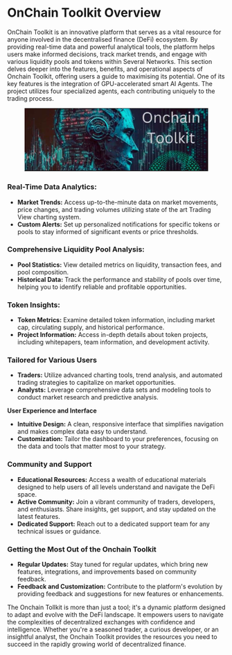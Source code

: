 # OnChain Toolkit Overview

OnChain Toolkit is an innovative platform that serves as a vital resource for anyone involved in the decentralised finance (DeFi) ecosystem. By providing real-time data and powerful analytical tools, the platform helps users make informed decisions, track market trends, and engage with various liquidity pools and tokens within Several Networks. This section delves deeper into the features, benefits, and operational aspects of Onchain Toolkit, offering users a guide to maximising its potential. One of its key features is the integration of GPU-accelerated smart AI Agents. The project utilizes four specialized agents, each contributing uniquely to the trading process.

<figure><img src=".gitbook/assets/Screenshot 2024-04-26 at 18.24.48.png" alt=""><figcaption></figcaption></figure>

### **Real-Time Data Analytics:**

* **Market Trends:** Access up-to-the-minute data on market movements, price changes, and trading volumes utilizing state of the art Trading View charting system.
* **Custom Alerts:** Set up personalized notifications for specific tokens or pools to stay informed of significant events or price thresholds.

### **Comprehensive Liquidity Pool Analysis:**

* **Pool Statistics:** View detailed metrics on liquidity, transaction fees, and pool composition.
* **Historical Data:** Track the performance and stability of pools over time, helping you to identify reliable and profitable opportunities.

### **Token Insights:**

* **Token Metrics:** Examine detailed token information, including market cap, circulating supply, and historical performance.
* **Project Information:** Access in-depth details about token projects, including whitepapers, team information, and development activity.

### Tailored for Various Users

* **Traders:** Utilize advanced charting tools, trend analysis, and automated trading strategies to capitalize on market opportunities.
* **Analysts:** Leverage comprehensive data sets and modeling tools to conduct market research and predictive analysis.

**User Experience and Interface**

* **Intuitive Design:** A clean, responsive interface that simplifies navigation and makes complex data easy to understand.
* **Customization:** Tailor the dashboard to your preferences, focusing on the data and tools that matter most to your strategy.

### Community and Support

* **Educational Resources:** Access a wealth of educational materials designed to help users of all levels understand and navigate the DeFi space.
* **Active Community:** Join a vibrant community of traders, developers, and enthusiasts. Share insights, get support, and stay updated on the latest features.
* **Dedicated Support:** Reach out to a dedicated support team for any technical issues or guidance.

### Getting the Most Out of the Onchain Toolkit

* **Regular Updates:** Stay tuned for regular updates, which bring new features, integrations, and improvements based on community feedback.
* **Feedback and Customization:** Contribute to the platform's evolution by providing feedback and suggestions for new features or enhancements.

The Onchain Tollkit is more than just a tool; it's a dynamic platform designed to adapt and evolve with the DeFi landscape. It empowers users to navigate the complexities of decentralized exchanges with confidence and intelligence. Whether you're a seasoned trader, a curious developer, or an insightful analyst, the Onchain Toolkit provides the resources you need to succeed in the rapidly growing world of decentralized finance.
